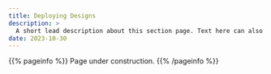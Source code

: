 ```yaml
---
title: Deploying Designs
description: >
  A short lead description about this section page. Text here can also be **bold** or _italic_ and can even be split over multiple paragraphs.
date: 2023-10-30
---
```


{{% pageinfo %}}
Page under construction.
{{% /pageinfo %}}

